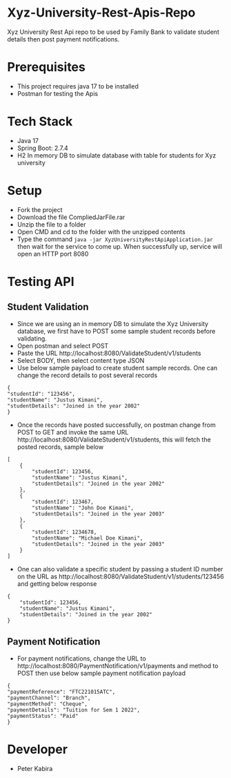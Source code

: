 # Xyz-University-Rest-Apis-Repo
Xyz University Rest Api repo to be used by Family Bank to validate student details then post payment notifications.

# Prerequisites
* This project requires java 17 to be installed
* Postman for testing the Apis

# Tech Stack
* Java 17
* Spring Boot: 2.7.4
* H2 In memory DB to simulate database with table for students for Xyz university

# Setup
* Fork the project
* Download the file CompliedJarFile.rar
* Unzip the file to a folder
* Open CMD and cd to the folder with the unzipped contents
* Type the command `java -jar XyzUniversityRestApiApplication.jar` then wait for the service to come up. When successfully up, service will open an HTTP port 8080

# Testing API
## Student Validation
* Since we are using an in memory DB to simulate the Xyz University database, we first have to POST some sample student records before validating.
* Open postman and select POST
* Paste the URL http://localhost:8080/ValidateStudent/v1/students
* Select BODY, then select content type JSON
* Use below sample payload to create student sample records. One can change the record details to post several records
```
{
"studentId": "123456",
"studentName": "Justus Kimani",
"studentDetails": "Joined in the year 2002"
}
```
* Once the records have posted successfully, on postman change from POST to GET and invoke the same URL http://localhost:8080/ValidateStudent/v1/students, this will fetch the posted records, sample below
```
[
    {
        "studentId": 123456,
        "studentName": "Justus Kimani",
        "studentDetails": "Joined in the year 2002"
    },
    {
        "studentId": 123467,
        "studentName": "John Doe Kimani",
        "studentDetails": "Joined in the year 2003"
    },
    {
        "studentId": 1234678,
        "studentName": "Michael Doe Kimani",
        "studentDetails": "Joined in the year 2003"
    }
]
```

* One can also validate a specific student by passing a student ID number on the URL as http://localhost:8080/ValidateStudent/v1/students/123456 and getting below response
```
{
    "studentId": 123456,
    "studentName": "Justus Kimani",
    "studentDetails": "Joined in the year 2002"
}
```
## Payment Notification
* For payment notifications, change the URL to http://localhost:8080/PaymentNotification/v1/payments and method to POST then use below sample payment notification payload
```
{
"paymentReference": "FTC221015ATC",
"paymentChannel": "Branch",
"paymentMethod": "Cheque",
"paymentDetails": "Tuition for Sem 1 2022",
"paymentStatus": "Paid"
}
```
# Developer
* Peter Kabira
